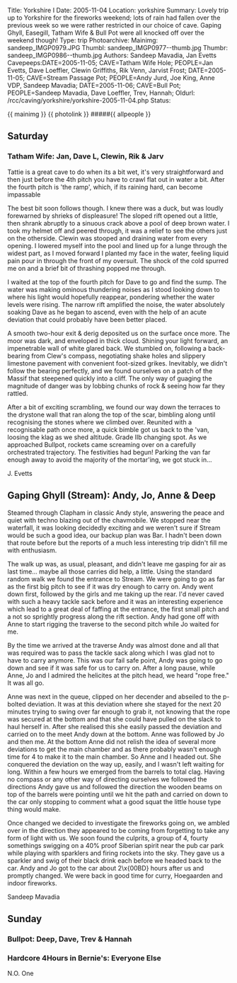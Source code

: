 Title: Yorkshire I
Date: 2005-11-04
Location: yorkshire
Summary: Lovely trip up to Yorkshire for the fireworks weekend; lots of rain had fallen over the previous week so we were rather restricted in our choice of cave. Gaping Ghyll, Easegill, Tatham Wife & Bull Pot were all knocked off over the weekend though!
Type: trip
Photoarchive:
Mainimg: sandeep_IMGP0979.JPG
Thumbl: sandeep_IMGP0977--thumb.jpg
Thumbr: sandeep_IMGP0986--thumb.jpg
Authors: Sandeep Mavadia, Jan Evetts
Cavepeeps:DATE=2005-11-05; CAVE=Tatham Wife Hole; PEOPLE=Jan Evetts, Dave Loeffler, Clewin Griffiths, Rik Venn, Jarvist Frost;
          DATE=2005-11-05; CAVE=Stream Passage Pot; PEOPLE=Andy Jurd, Joe King, Anne VDP, Sandeep Mavadia;
          DATE=2005-11-06; CAVE=Bull Pot; PEOPLE=Sandeep Mavadia, Dave Loeffler, Trev, Hannah;
Oldurl: /rcc/caving/yorkshire/yorkshire-2005-11-04.php
Status:

{{ mainimg }}
{{ photolink }}
#####{{ allpeople }}

## Saturday

### Tatham Wife: Jan, Dave L, Clewin, Rik & Jarv

Tattie is a great cave to do when its a bit wet, it's very straightforward and then just before the 4th pitch you have to crawl flat out in water a bit. After the fourth pitch is 'the ramp', which, if its raining hard, can become impassable

The best bit soon follows though. I knew there was a duck, but was loudly forewarned by shrieks of displeasure! The sloped rift opened out a little, then shrank abruptly to a sinuous crack above a pool of deep brown water. I took my helmet off and peered through, it was a relief to see the others just on the otherside. Clewin was stooped and draining water from every opening. I lowered myself into the pool and lined up for a lunge through the widest part, as I moved forward I planted my face in the water, feeling liquid pain pour in through the front of my oversuit. The shock of the cold spurred me on and a brief bit of thrashing popped me through.

I waited at the top of the fourth pitch for Dave to go and find the sump. The water was making ominous thundering noises as I stood looking down to where his light would hopefully reappear, pondering whether the water levels were rising. The narrow rift amplified the noise, the water absolutely soaking Dave as he began to ascend, even with the help of an acute deviation that could probably have been better placed.

A smooth two-hour exit & derig deposited us on the surface once more. The moor was dark, and enveloped in thick cloud. Shining your light forward, an impenetrable wall of white glared back. We stumbled on, following a back-bearing from Clew's compass, negotiating shake holes and slippery limestone pavement with convenient foot-sized grikes. Inevitably, we didn't follow the bearing perfectly, and we found ourselves on a patch of the Massif that steepened quickly into a cliff. The only way of guaging the magnitude of danger was by lobbing chunks of rock & seeing how far they rattled.

After a bit of exciting scrambling, we found our way down the terraces to the drystone wall that ran along the top of the scar, bimbling along until recognising the stones where we climbed over. Reunited with a recognisable path once more, a quick bimble got us back to the 'van, loosing the klag as we shed altitude. Grade IIb changing spot. As we approached Bullpot, rockets came screaming over on a carefully orchestrated trajectory. The festivities had begun! Parking the van far enough away to avoid the majority of the mortar'ing, we got stuck in...

J. Evetts

## Gaping Ghyll (Stream): Andy, Jo, Anne & Deep

Steamed through Clapham in classic Andy style, answering the peace and quiet with techno blazing out of the chavmobile. We stopped near the waterfall, it was looking decidedly exciting and we weren't sure if Stream would be such a good idea, our backup plan was Bar. I hadn't been down that route before but the reports of a much less interesting trip didn't fill me with enthusiasm.

The walk up was, as usual, pleasant, and didn't leave me gasping for air as last time... maybe all those carries did help, a little. Using the standard random walk we found the entrance to Stream. We were going to go as far as the first big pitch to see if it was dry enough to carry on. Andy went down first, followed by the girls and me taking up the rear. I'd never caved with such a heavy tackle sack before and it was an interesting experience which lead to a great deal of faffing at the entrance, the first small pitch and a not so sprightly progress along the rift section. Andy had gone off with Anne to start rigging the traverse to the second pitch while Jo waited for me.

By the time we arrived at the traverse Andy was almost done and all that was required was to pass the tackle sack along which I was glad not to have to carry anymore. This was our fail safe point, Andy was going to go down and see if it was safe for us to carry on. After a long pause, while Anne, Jo and I admired the helicites at the pitch head, we heard "rope free." It was all go.

Anne was next in the queue, clipped on her decender and abseiled to the p-bolted deviation. It was at this deviation where she stayed for the next 20 minutes trying to swing over far enough to grab it, not knowing that the rope was secured at the bottom and that she could have pulled on the slack to haul herself in. After she realised this she easily passed the deviation and carried on to the meet Andy down at the bottom. Anne was followed by Jo and then me. At the bottom Anne did not relish the idea of several more deviations to get the main chamber and as there probably wasn't enough time for 4 to make it to the main chamber. So Anne and I headed out. She conquered the deviation on the way up, easily, and I wasn't left waiting for long. Within a few hours we emerged from the barrels to total clag. Having no compass or any other way of directing ourselves we followed the directions Andy gave us and followed the direction the wooden beams on top of the barrels were pointing until we hit the path and carried on down to the car only stopping to comment what a good squat the little house type thing would make.

Once changed we decided to investigate the fireworks going on, we ambled over in the direction they appeared to be coming from forgetting to take any form of light with us. We soon found the culprits, a group of 4, fourty somethings swigging on a 40% proof Siberian spirit near the pub car park while playing with sparklers and firing rockets into the sky. They gave us a sparkler and swig of their black drink each before we headed back to the car. Andy and Jo got to the car about 2\x{00BD} hours after us and promptly changed. We were back in good time for curry, Hoegaarden and indoor fireworks.

Sandeep Mavadia

## Sunday

### Bullpot: Deep, Dave, Trev & Hannah

### Hardcore 4Hours in Bernie's: Everyone Else

N.O. One
